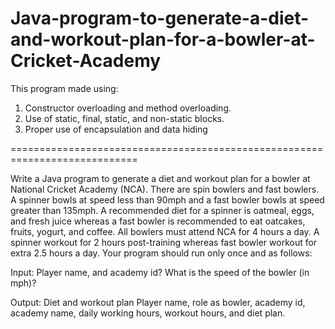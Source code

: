 # Java-program-to-generate-a-diet-and-workout-plan-for-a-bowler-at-Cricket-Academy
This program made using: 
1. Constructor overloading and method overloading. 
2. Use of static, final, static, and non-static blocks. 
3. Proper use of encapsulation and data hiding

============================================================================

Write a Java program to generate a diet and workout plan for a bowler at National Cricket Academy (NCA). There are spin bowlers and fast bowlers. A spinner bowls at speed less than 90mph and a fast bowler bowls at speed greater than 135mph. A recommended diet for a spinner is oatmeal, eggs, and fresh juice whereas a fast bowler is recommended to eat oatcakes, fruits, yogurt, and coffee. All bowlers must attend NCA for 4 hours a day. A spinner workout for 2 hours post-training whereas fast bowler workout for extra 2.5 hours a day. Your program should run only once and as follows:

Input:
Player name, and academy id?
What is the speed of the bowler (in mph)?

Output:
Diet and workout plan
Player name, role as bowler, academy id, academy name, daily working hours, workout
hours, and diet plan.
